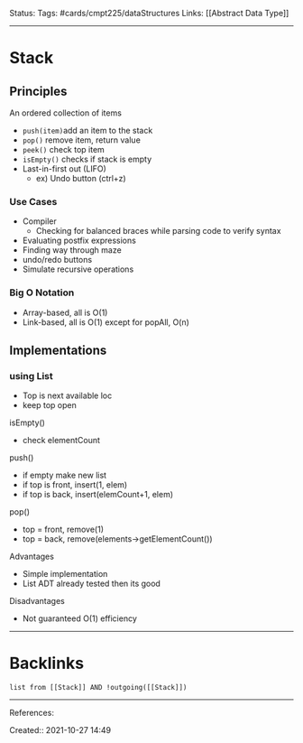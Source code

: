 Status: 
Tags: #cards/cmpt225/dataStructures
Links: [[Abstract Data Type]]
___
# Stack
## Principles
An ordered collection of items
- `push(item)`add an item to the stack
- `pop()` remove item, return value
- `peek()` check top item
- `isEmpty()` checks if stack is empty
- Last-in-first out (LIFO)
	- ex) Undo button (ctrl+z)
### Use Cases
- Compiler
	- Checking for balanced braces while parsing code to verify syntax
- Evaluating postfix expressions
- Finding way through maze
- undo/redo buttons
- Simulate recursive operations
### Big O Notation
- Array-based, all is O(1)
- Link-based, all is O(1) except for popAll, O(n)
## Implementations

### using List
- Top is next available loc
- keep top open

isEmpty()
- check elementCount

push()
- if empty make new list
- if top is front, insert(1, elem)
- if top is back, insert(elemCount+1, elem)

pop()
- top = front, remove(1)
- top = back, remove(elements->getElementCount())

Advantages
- Simple implementation
- List ADT already tested then its good

Disadvantages
- Not guaranteed O(1) efficiency


___
# Backlinks
```dataview
list from [[Stack]] AND !outgoing([[Stack]])
```
___
References:

Created:: 2021-10-27 14:49
